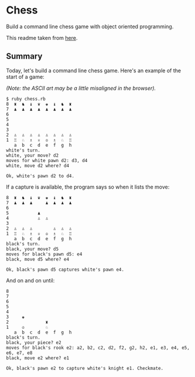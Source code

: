 # Chess

Build a command line chess game with object oriented programming.

This readme taken from [here](https://github.com/britneywright/chess-challenge/blob/master/README.md).


## Summary

Today, let's build a command line chess game. Here's an example of the start
of a game:

*(Note: the ASCII art may be a little misaligned in the browser).*

    $ ruby chess.rb
    8  ♜  ♞  ♝  ♛  ♚  ♝  ♞  ♜
    7  ♟  ♟  ♟  ♟  ♟  ♟  ♟  ♟
    6
    5
    4
    3
    2  ♙  ♙  ♙  ♙  ♙  ♙  ♙  ♙
    1  ♖  ♘  ♗  ♕  ♔  ♗  ♘  ♖
       a  b  c  d  e  f  g  h
    white's turn.
    white, your move? d2
    moves for white pawn d2: d3, d4
    white, move d2 where? d4

    Ok, white's pawn d2 to d4.

If a capture is available, the program says so when it lists the move:

    8  ♜  ♞  ♝  ♛  ♚  ♝  ♞  ♜
    7  ♟  ♟  ♟     ♟  ♟  ♟  ♟
    6
    5           ♟
    4           ♙  ♙
    3
    2  ♙  ♙  ♙        ♙  ♙  ♙
    1  ♖  ♘  ♗  ♕  ♔  ♗  ♘  ♖
       a  b  c  d  e  f  g  h
    black's turn.
    black, your move? d5
    moves for black's pawn d5: e4
    black, move d5 where? e4

    Ok, black's pawn d5 captures white's pawn e4.

And on and on until:

    8
    7
    6
    5
    4
    3     ♚
    2              ♜
    1     ♔        ♘
       a  b  c  d  e  f  g  h
    black's turn.
    black, your piece? e2
    moves for black's rook e2: a2, b2, c2, d2, f2, g2, h2, e1, e3, e4, e5, e6, e7, e8
    black, move e2 where? e1

    Ok, black's pawn e2 to capture white's knight e1. Checkmate.
